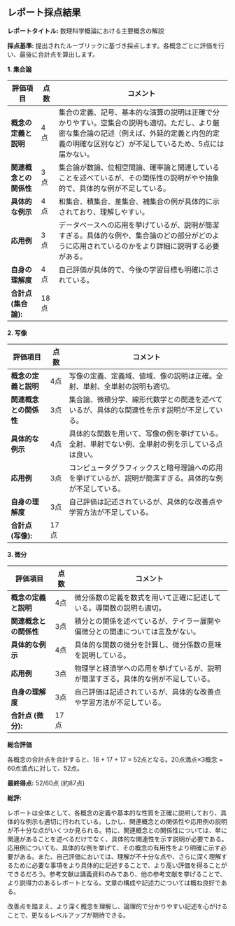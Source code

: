 ## レポート採点結果

**レポートタイトル:** 数理科学概論における主要概念の解説

**採点基準:** 提出されたルーブリックに基づき採点します。各概念ごとに評価を行い、最後に合計点を算出します。

**1. 集合論**

| 評価項目 | 点数 | コメント |
|---|---|---|
| **概念の定義と説明** | 4点 | 集合の定義、記号、基本的な演算の説明は正確で分かりやすい。空集合の説明も適切。ただし、より厳密な集合論の記述（例えば、外延的定義と内包的定義の明確な区別など）が不足しているため、5点には届かない。 |
| **関連概念との関係性** | 3点 | 集合論が数論、位相空間論、確率論と関連していることを述べているが、その関係性の説明がやや抽象的で、具体的な例が不足している。 |
| **具体的な例示** | 4点 | 和集合、積集合、差集合、補集合の例が具体的に示されており、理解しやすい。 |
| **応用例** | 3点 | データベースへの応用を挙げているが、説明が簡潔すぎる。具体的な例や、集合論のどの部分がどのように応用されているのかをより詳細に説明する必要がある。 |
| **自身の理解度** | 4点 | 自己評価が具体的で、今後の学習目標も明確に示されている。 |
| **合計点 (集合論):** | 18点 |


**2. 写像**

| 評価項目 | 点数 | コメント |
|---|---|---|
| **概念の定義と説明** | 4点 | 写像の定義、定義域、値域、像の説明は正確。全射、単射、全単射の説明も適切。 |
| **関連概念との関係性** | 3点 | 集合論、微積分学、線形代数学との関連を述べているが、具体的な関連性を示す説明が不足している。 |
| **具体的な例示** | 4点 | 具体的な関数を用いて、写像の例を挙げている。全射、単射でない例、全単射の例を示している点は良い。 |
| **応用例** | 3点 | コンピュータグラフィックスと暗号理論への応用を挙げているが、説明が簡潔すぎる。具体的な例が不足している。 |
| **自身の理解度** | 3点 | 自己評価は記述されているが、具体的な改善点や学習方法が不足している。 |
| **合計点 (写像):** | 17点 |


**3. 微分**

| 評価項目 | 点数 | コメント |
|---|---|---|
| **概念の定義と説明** | 4点 | 微分係数の定義を数式を用いて正確に記述している。導関数の説明も適切。 |
| **関連概念との関係性** | 3点 | 積分との関係を述べているが、テイラー展開や偏微分との関連については言及がない。 |
| **具体的な例示** | 4点 | 具体的な関数の微分を計算し、微分係数の意味を説明している。 |
| **応用例** | 3点 | 物理学と経済学への応用を挙げているが、説明が簡潔すぎる。具体的な例が不足している。 |
| **自身の理解度** | 3点 | 自己評価は記述されているが、具体的な改善点や学習方法が不足している。 |
| **合計点 (微分):** | 17点 |


**総合評価**

各概念の合計点を合計すると、18 + 17 + 17 = 52点となる。20点満点×3概念 = 60点満点に対して、52点。

**最終得点:** 52/60点  (約87点)

**総評:**

レポートは全体として、各概念の定義や基本的な性質を正確に説明しており、具体的な例示も適切に行われている。しかし、関連概念との関係性や応用例の説明が不十分な点がいくつか見られる。特に、関連概念との関係性については、単に関連があることを述べるだけでなく、具体的な関連性を示す説明が必要である。応用例についても、具体的な例を挙げて、その概念の有用性をより明確に示す必要がある。また、自己評価においては、理解が不十分な点や、さらに深く理解するために必要な事項をより具体的に記述することで、より高い評価を得ることができるだろう。参考文献は講義資料のみであり、他の参考文献を挙げることで、より説得力のあるレポートとなる。文章の構成や記述力については概ね良好である。


改善点を踏まえ、より深く概念を理解し、論理的で分かりやすい記述を心がけることで、更なるレベルアップが期待できる。
